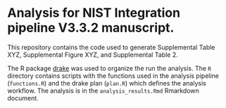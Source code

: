# Analysis for NIST Integration pipeline V3.3.2 manuscript.

This repository contains the code used to generate Supplemental Table XYZ, Supplemental Figure XYZ, and Supplemental Table 2.  

The R package [drake](https://github.com/ropensci/drake) was used to organize the run the analysis. 
The `R` directory contains scripts with the functions used in the analysis pipeline (`functions.R`) and the drake plan (`plan.R`) which defines the analysis workflow. The analysis is in the `analysis_results.Rmd` Rmarkdown document. 